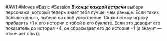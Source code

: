 #AW1 #Moves #Basic #Session
***В конце каждой встречи*** выбери персонажа, который теперь знает тебя лучше, чем раньше. Если таких больше одного, выбери на своё усмотрение. Скажи этому игроку прибавить +1 к его истории с тобой в его буклете. Если это доводит его показатель до история +4, он сбрасывает его до история +1 (а значит — отмечает опыт).